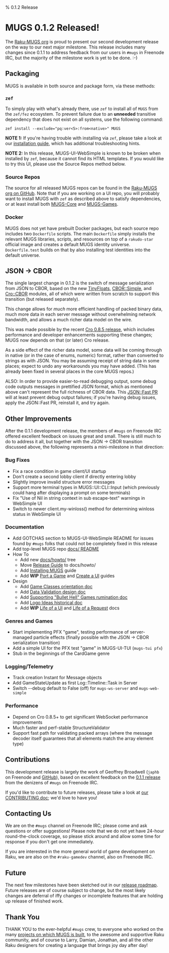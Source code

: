 % 0.1.2 Release


# MUGS 0.1.2 Released!

The [Raku-MUGS org](https://github.com/Raku-MUGS) is proud to present our
second development release on the way to our next major milestone.  This
release includes many changes since 0.1.1 to address feedback from our users in
`#mugs` in Freenode IRC, but the majority of the milestone work is yet to be
done.  :-)


## Packaging

MUGS is available in both source and package form, via these methods:


### `zef`

To simply play with what's already there, use `zef` to install all of `MUGS`
from the `zef/fez` ecosystem.  To prevent failure due to an **unneeded**
transitive dependency that does not exist on all systems, use the following
command:

```
zef install --exclude="pq:ver<5>:from<native>" MUGS
```

**NOTE 1:** If you're having trouble with installing via `zef`, please take
a look at our [installation guide](../howto/install-mugs.md), which has
additional troubleshooting hints.

**NOTE 2:** In this release, MUGS-UI-WebSimple is known to be broken when
installed by `zef`, because it cannot find its HTML templates.  If you would
like to try this UI, please use the Source Repos method below.


### Source Repos

The source for all released MUGS repos can be found in the
[Raku-MUGS org on GitHub](https://github.com/Raku-MUGS).  Note that if you are
working on a UI repo, you will probably want to install MUGS with `zef` as
described above to satisfy dependencies, or at least install both
[MUGS-Core](https://github.com/Raku-MUGS/MUGS-Core) and
[MUGS-Games](https://github.com/Raku-MUGS/MUGS-Games).


### Docker

MUGS does not yet have prebuilt Docker packages, but each source repo includes
two `Dockerfile` scripts.  The main `Dockerfile` simply installs the relevant
MUGS libraries, scripts, and resources on top of a `rakudo-star` official image
and creates a default MUGS identity universe.  `Dockerfile.test` builds on that
by also installing test identities into the default universe.


## JSON → CBOR

The single largest change in 0.1.2 is the switch of message serialization from
JSON to CBOR, based on the new
[TinyFloats](https://github.com/japhb/TinyFloats),
[CBOR::Simple](https://github.com/japhb/CBOR-Simple), and
[Cro::CBOR](https://github.com/japhb/Cro-CBOR) modules, all of which were
written from scratch to support this transition (but released separately).

This change allows for *much* more efficient handling of packed binary data,
much more data in each server message without overwhelming network bandwidth,
and allows a much richer data model on the wire.

This was made possible by the recent
[Cro 0.8.5 release](https://cro.services/docs/releases), which includes
performance and developer enhancements supporting these changes; MUGS now
depends on that (or later) Cro release.

As a side effect of the richer data model, some data will be coming through in
native (or in the case of enums, numeric) format, rather than converted to
strings as with JSON.  You may be assuming receipt of string data in some
places; expect to undo any workarounds you may have added.  (This has already
been fixed in several places in the core MUGS repos.)

ALSO: In order to provide easier-to-read debugging output, some debug code
outputs messages in prettified JSON format, which as mentioned above can't
represent the full richness of CBOR data.  This
[JSON::Fast PR](https://github.com/timo/json_fast/pull/73)
will at least prevent debug output failures; if you're having debug issues,
apply the JSON::Fast PR, reinstall it, and try again.


## Other Improvements

After the 0.1.1 development release, the members of `#mugs` on Freenode IRC
offered excellent feedback on issues great and small.  There is still much to
do to address it all, but together with the JSON → CBOR transition discussed
above, the following represents a mini-milestone in that direction:


### Bug Fixes

* Fix a race condition in game client/UI startup
* Don't create a second lobby client if directly entering lobby
* Slightly improve invalid structure error messages
* Support more terminal types in MUGS::UI::CLI::Input (which previously could
  hang after displaying a prompt on some terminals)
* Fix "Use of Nil in string context in sub escape-text" warnings in WebSimple UI
* Switch to newer client.my-winloss() method for determining winloss status
  in WebSimple UI


### Documentation

* Add GOTCHAS section to MUGS-UI-WebSimple README for issues found by `#mugs`
  folks that could not be completely fixed in this release
* Add top-level MUGS repo [docs/ README](../README.md)
* How To
  * Add new [docs/howto/](../howto/) tree
  * Move [Release Guide](../howto/release-guide.md) to docs/howto/
  * Add [Installing MUGS](../howto/install-mugs.md) guide
  * Add **WIP** [Port a Game](../howto/port-a-game.md) and
    [Create a UI](../howto/create-a-ui.md) guides
* Design
  * Add [Game Classes orientation doc](../design/game-classes.md)
  * Add [Data Validation design doc](../design/data-validation.md)
  * Add [Supporting "Bullet Hell" Games rumination doc](../design/bullet-hell.md)
  * Add [Logo Ideas historical doc](../design/logo.md)
  * Add **WIP** [Life of a UI](../design/life-of-a-ui.md) and
    [Life of a Request](../design/life-of-a-request.md) docs


### Genres and Games

* Start implementing PFX "game", testing performance of server-managed particle
  effects (finally possible with the JSON → CBOR serialization transition)
* Add a simple UI for the PFX test "game" in MUGS-UI-TUI (`mugs-tui pfx`)
* Stub in the beginnings of the CardGame genre


### Logging/Telemetry

* Track creation Instant for Message objects
* Add GameStateUpdate as first Log::Timeline::Task in Server
* Switch --debug default to False (off) for `mugs-ws-server` and
  `mugs-web-simple`


### Performance

* Depend on Cro 0.8.5+ to get significant WebSocket performance improvements
* Much faster and perf-stable StructureValidator
* Support fast path for validating packed arrays (where the message decoder
  itself guarantees that all elements match the array element type)


## Contributions

This development release is largely the work of Geoffrey Broadwell (`japhb` on
Freenode and [GitHub](https://github.com/japhb)), based on excellent feedback
on the [0.1.1 release](v0.1.1.md) from the denizens of `#mugs` on Freenode IRC.

If you'd like to contribute to future releases, please take a look at
[our CONTRIBUTING doc](../CONTRIBUTING.md); we'd love to have you!


## Contacting Us

We are on the `#mugs` channel on Freenode IRC; please come and ask questions or
offer suggestions!  Please note that we do not yet have 24-hour round-the-clock
coverage, so please stick around and allow some time for response if you don't
get one immediately.

If you are interested in the more general world of game development on Raku,
we are also on the `#raku-gamedev` channel, also on Freenode IRC.


## Future

The next few milestones have been sketched out in our
[release roadmap](../todo/release-roadmap.md).  Future releases are of
course subject to change, but the most likely changes are deferral of iffy
changes or incomplete features that are holding up release of finished work.


## Thank You

THANK YOU to the ever-helpful `#mugs` crew, to everyone who worked on the many
[projects on which MUGS is built](../design/built-with.md), to the awesome and
supportive Raku community, and of course to Larry, Damian, Jonathan, and all
the other Raku designers for creating a language that brings joy day after day!

